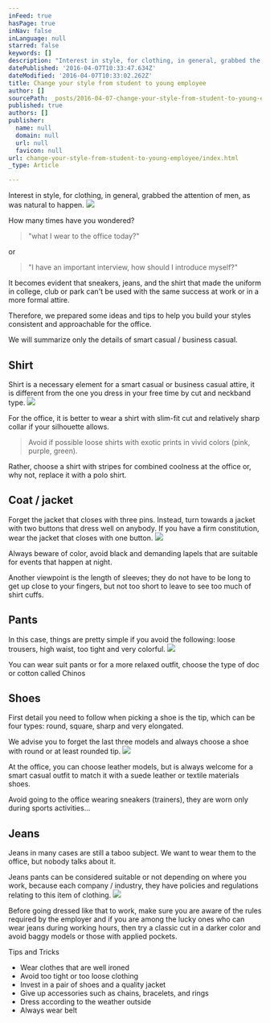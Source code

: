 ```yaml
---
inFeed: true
hasPage: true
inNav: false
inLanguage: null
starred: false
keywords: []
description: "Interest in style, for clothing, in general, grabbed the attention of men, as was natural to happen.\_"
datePublished: '2016-04-07T10:33:47.634Z'
dateModified: '2016-04-07T10:33:02.262Z'
title: Change your style from student to young employee
author: []
sourcePath: _posts/2016-04-07-change-your-style-from-student-to-young-employee.md
published: true
authors: []
publisher:
  name: null
  domain: null
  url: null
  favicon: null
url: change-your-style-from-student-to-young-employee/index.html
_type: Article

---
```

Interest in style, for clothing, in general, grabbed the attention of men, as was natural to happen. ![](https://the-grid-user-content.s3-us-west-2.amazonaws.com/3be6b8f7-32dd-49d2-ae75-f62a785331dd.jpg)

How many times have you wondered?

> "what I wear to the office today?" 

or 
> 
> "I have an important interview, how should I introduce myself?"

It becomes evident that sneakers, jeans, and the shirt that made the uniform in college, club or park can't be used with the same success at work or in a more formal attire. 

Therefore, we prepared some ideas and tips to help you build your styles consistent and approachable for the office. 

We will summarize only the details of smart casual / business casual. 

## Shirt

Shirt is a necessary element for a smart casual or business casual attire, it is different from the one you dress in your free time by cut and neckband type.
![](https://the-grid-user-content.s3-us-west-2.amazonaws.com/6976aedd-af64-4998-b3f2-928cf79b2e30.jpg)

For the office, it is better to wear a shirt with slim-fit cut and relatively sharp collar if your silhouette allows. 
> 
> Avoid if possible loose shirts with exotic prints in vivid colors (pink, purple, green).

Rather, choose a shirt with stripes for combined coolness at the office or, why not, replace it with a polo shirt. 

## Coat / jacket 

Forget the jacket that closes with three pins. Instead, turn towards a jacket with two buttons that dress well on anybody. If you have a firm constitution, wear the jacket that closes with one button. ![](https://the-grid-user-content.s3-us-west-2.amazonaws.com/57551340-99c6-4093-be3c-7da2e72943a3.jpg)

Always beware of color, avoid black and demanding lapels that are suitable for events that happen at night.

Another viewpoint is the length of sleeves; they do not have to be long to get up close to your fingers, but not too short to leave to see too much of shirt cuffs. 

## Pants

In this case, things are pretty simple if you avoid the following: loose trousers, high waist, too tight and very colorful. ![](https://the-grid-user-content.s3-us-west-2.amazonaws.com/e8e0bc29-3b8f-47a0-a55c-230766588762.jpg)

You can wear suit pants or for a more relaxed outfit, choose the type of doc or cotton called Chinos

## Shoes

First detail you need to follow when picking a shoe is the tip, which can be four types: round, square, sharp and very elongated. 

We advise you to forget the last three models and always choose a shoe with round or at least rounded tip. ![](https://s3-us-west-2.amazonaws.com/the-grid-img/p/934fe02d7ea597ef0434600a40457f3eaf44bd43.jpg)

At the office, you can choose leather models, but is always welcome for a smart casual outfit to match it with a suede leather or textile materials shoes.

Avoid going to the office wearing sneakers (trainers), they are worn only during sports activities... 

## Jeans

Jeans in many cases are still a taboo subject. We want to wear them to the office, but nobody talks about it. 

Jeans pants can be considered suitable or not depending on where you work, because each company / industry, they have policies and regulations relating to this item of clothing.
![](https://the-grid-user-content.s3-us-west-2.amazonaws.com/23890021-61ae-4076-8c03-56250e6aba07.jpg)

Before going dressed like that to work, make sure you are aware of the rules required by the employer and if you are among the lucky ones who can wear jeans during working hours, then try a classic cut in a darker color and avoid baggy models or those with applied pockets. 

Tips and Tricks 

* Wear clothes that are well ironed 
* Avoid too tight or too loose clothing 
* Invest in a pair of shoes and a quality jacket 
* Give up accessories such as chains, bracelets, and rings 
* Dress according to the weather outside 
* Always wear belt